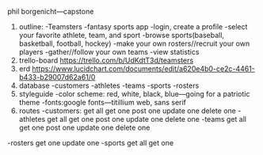 phil borgenicht—capstone

1. outline:
-Teamsters
-fantasy sports app
-login, create a profile
-select your favorite athlete, team, and sport
-browse sports(baseball, basketball, football, hockey)
-make your own rosters//recruit your own players
-gather//follow your own teams
-view statistics
2. trello-board
https://trello.com/b/UdKdtT3d/teamsters 
3. erd
https://www.lucidchart.com/documents/edit/a620e4b0-ce2c-4461-b433-b29007d62a61/0
4. database
-customers
-athletes
-teams
-sports
-rosters
5. styleguide
-color scheme: red, white, black, blue—going for a patriotic theme
-fonts:google fonts—titillium web, sans serif
6. routes
-customers:
    get all
    get one
    post one
    update one
    delete one
-athletes
    get all
    get one
    post one
    update one
    delete one
-teams
    get all
    get one
    post one
    update one
    delete one

	
-rosters
    get one
    update one
-sports
    get all
    get one